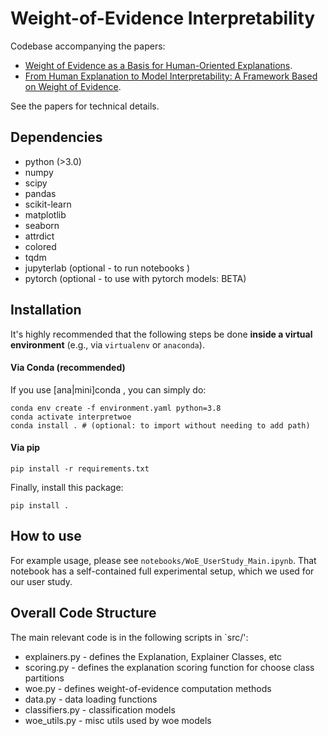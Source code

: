 # Weight-of-Evidence Interpretability 

Codebase accompanying the papers:
* [Weight of Evidence as a Basis for Human-Oriented Explanations](https://arxiv.org/abs/1910.13503).
* [From Human Explanation to Model Interpretability: A Framework Based on Weight of Evidence](https://arxiv.org/abs/2104.13299).

See the papers for technical details. 

## Dependencies

* python (>3.0)
* numpy
* scipy
* pandas 
* scikit-learn
* matplotlib
* seaborn
* attrdict
* colored
* tqdm
* jupyterlab (optional - to run notebooks )
* pytorch (optional - to use with pytorch models: BETA)

## Installation

It's highly recommended that the following steps be done **inside a virtual environment** (e.g., via `virtualenv` or `anaconda`).


#### Via Conda (recommended)

If you use [ana|mini]conda , you can simply do:

```
conda env create -f environment.yaml python=3.8
conda activate interpretwoe
conda install . # (optional: to import without needing to add path)
```

#### Via pip

```
pip install -r requirements.txt
```
Finally, install this package:
```
pip install .
```


## How to use

For example usage, please see `notebooks/WoE_UserStudy_Main.ipynb`. That notebook has a self-contained full experimental setup, which we used for our user study.


## Overall Code Structure

The main relevant code is in the following scripts in `src/':

* explainers.py - defines the Explanation, Explainer Classes, etc
* scoring.py - defines the explanation scoring function for choose class partitions
* woe.py - defines weight-of-evidence computation methods
* data.py - data loading functions
* classifiers.py - classification models
* woe_utils.py - misc utils used by woe models


